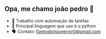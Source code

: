## Opa, me chamo joão pedro 👋

- 🎩 Trabalho com automação de tarefas
- 🐍 Principal linguagem que uso é o python
- 🗣️ Contato: 0zerodivisionerror0@gmail.com
